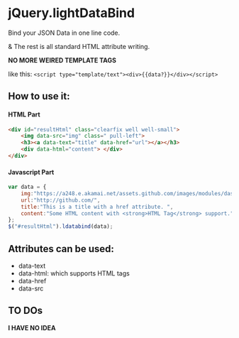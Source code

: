 # jQuery.lightDataBind

Bind your JSON Data in one line code.

& The rest is all standard HTML attribute writing.

**NO MORE WEIRED TEMPLATE TAGS** 

like this: `<script type="template/text"><div>{{data?}}</div></script>`

## How to use it:

#### HTML Part
```html
<div id="resultHtml" class="clearfix well well-small">
    <img data-src="img" class=" pull-left">
    <h3><a data-text="title" data-href="url"></a></h3>
    <div data-html="content"> </div>
</div>
```
#### Javascript Part
```javascript
var data = {
    img:"https://a248.e.akamai.net/assets.github.com/images/modules/dashboard/bootcamp/octocat_setup.png",
    url:"http://github.com/",
    title:"This is a title with a href attribute. ",
    content:"Some HTML content with <strong>HTML Tag</strong> support."
};
$("#resultHtml").ldatabind(data);
```

## Attributes can be used:

* data-text
* data-html: which supports HTML tags
* data-href
* data-src

## TO DOs

**I HAVE NO IDEA**  